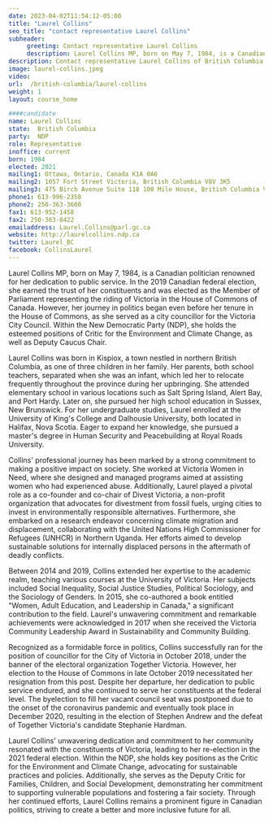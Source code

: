 ```yaml
---
date: 2023-04-02T11:54:12-05:00
title: "Laurel Collins"
seo_title: "contact representative Laurel Collins"
subheader:
     greeting: Contact representative Laurel Collins
     description: Laurel Collins MP, born on May 7, 1984, is a Canadian politician renowned for her dedication to public service. In the 2019 Canadian federal election, she earned the trust of her constituents and was elected as the Member of Parliament representing the riding of Victoria in the House of Commons of Canada. However, her journey in politics began even before her tenure in the House of Commons, as she served as a city councillor for the Victoria City Council.
description: Contact representative Laurel Collins of British Columbia. Contact information for Laurel Collins includes email address, phone number, and mailing address.
image: laurel-collins.jpeg
video:
url:  /british-columbia/laurel-collins
weight: 1
layout: course_home

####candidate
name: Laurel Collins
state:	British Columbia
party:	NDP
role: Representative
inoffice: current
born: 1984
elected: 2021
mailing1: Ottawa, Ontario, Canada K1A 0A6
mailing2: 1057 Fort Street Victoria, British Columbia V8V 3K5
mailing3: 475 Birch Avenue Suite 118 100 Mile House, British Columbia V0K 2E0
phone1: 613-996-2358
phone2: 250-363-3600
fax1: 613-952-1458
fax2: 250-363-8422
emailaddress: Laurel.Collins@parl.gc.ca
website: http://laurelcollins.ndp.ca
twitter: Laurel_BC
facebook: CollinsLaurel
---
```


Laurel Collins MP, born on May 7, 1984, is a Canadian politician renowned for her dedication to public service. In the 2019 Canadian federal election, she earned the trust of her constituents and was elected as the Member of Parliament representing the riding of Victoria in the House of Commons of Canada. However, her journey in politics began even before her tenure in the House of Commons, as she served as a city councillor for the Victoria City Council. Within the New Democratic Party (NDP), she holds the esteemed positions of Critic for the Environment and Climate Change, as well as Deputy Caucus Chair.

Laurel Collins was born in Kispiox, a town nestled in northern British Columbia, as one of three children in her family. Her parents, both school teachers, separated when she was an infant, which led her to relocate frequently throughout the province during her upbringing. She attended elementary school in various locations such as Salt Spring Island, Alert Bay, and Port Hardy. Later on, she pursued her high school education in Sussex, New Brunswick. For her undergraduate studies, Laurel enrolled at the University of King's College and Dalhousie University, both located in Halifax, Nova Scotia. Eager to expand her knowledge, she pursued a master's degree in Human Security and Peacebuilding at Royal Roads University.

Collins' professional journey has been marked by a strong commitment to making a positive impact on society. She worked at Victoria Women in Need, where she designed and managed programs aimed at assisting women who had experienced abuse. Additionally, Laurel played a pivotal role as a co-founder and co-chair of Divest Victoria, a non-profit organization that advocates for divestment from fossil fuels, urging cities to invest in environmentally responsible alternatives. Furthermore, she embarked on a research endeavor concerning climate migration and displacement, collaborating with the United Nations High Commissioner for Refugees (UNHCR) in Northern Uganda. Her efforts aimed to develop sustainable solutions for internally displaced persons in the aftermath of deadly conflicts.

Between 2014 and 2019, Collins extended her expertise to the academic realm, teaching various courses at the University of Victoria. Her subjects included Social Inequality, Social Justice Studies, Political Sociology, and the Sociology of Genders. In 2015, she co-authored a book entitled "Women, Adult Education, and Leadership in Canada," a significant contribution to the field. Laurel's unwavering commitment and remarkable achievements were acknowledged in 2017 when she received the Victoria Community Leadership Award in Sustainability and Community Building.

Recognized as a formidable force in politics, Collins successfully ran for the position of councillor for the City of Victoria in October 2018, under the banner of the electoral organization Together Victoria. However, her election to the House of Commons in late October 2019 necessitated her resignation from this post. Despite her departure, her dedication to public service endured, and she continued to serve her constituents at the federal level. The byelection to fill her vacant council seat was postponed due to the onset of the coronavirus pandemic and eventually took place in December 2020, resulting in the election of Stephen Andrew and the defeat of Together Victoria's candidate Stephanie Hardman.

Laurel Collins' unwavering dedication and commitment to her community resonated with the constituents of Victoria, leading to her re-election in the 2021 federal election. Within the NDP, she holds key positions as the Critic for the Environment and Climate Change, advocating for sustainable practices and policies. Additionally, she serves as the Deputy Critic for Families, Children, and Social Development, demonstrating her commitment to supporting vulnerable populations and fostering a fair society. Through her continued efforts, Laurel Collins remains a prominent figure in Canadian politics, striving to create a better and more inclusive future for all.
